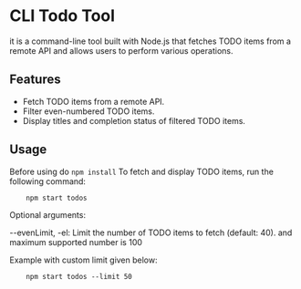 # CLI Todo Tool

it is a command-line tool built with Node.js that fetches TODO items from a remote API and allows users to perform various operations.

## Features

- Fetch TODO items from a remote API.
- Filter even-numbered TODO items.
- Display titles and completion status of filtered TODO items.

## Usage

Before using do `npm install`
To fetch and display TODO items, run the following command:

        npm start todos

Optional arguments:

--evenLimit, -el: Limit the number of TODO items to fetch (default: 40). and maximum supported number is 100

Example with custom limit given below:

        npm start todos --limit 50
